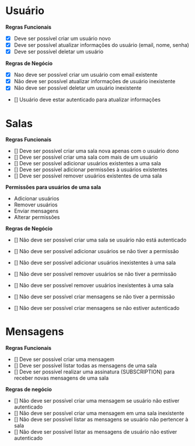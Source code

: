 # Usuário

**Regras Funcionais**

- [x] Deve ser possível criar um usuário novo
- [x] Deve ser possível atualizar informações do usuário (email, nome, senha)
- [x] Deve ser possível deletar um usuário

**Regras de Negócio**

- [x] Nao deve ser possível criar um usuário com email existente
- [x] Não deve ser possível atualizar informações de usuário inexistente
- [x] Não deve ser possível deletar um usuário inexistente
- [] Usuário deve estar autenticado para atualizar informações

# Salas

**Regras Funcionais**

- [] Deve ser possível criar uma sala nova apenas com o usuário dono
- [] Deve ser possível criar uma sala com mais de um usuário
- [] Deve ser possível adicionar usuários existentes a uma sala
- [] Deve ser possível adicionar permissões à usuários existentes
- [] Deve ser possível remover usuários existentes de uma sala

**Permissões para usuários de uma sala**

- Adicionar usuários
- Remover usuários
- Enviar mensagens
- Alterar permissões

**Regras de Negócio**

- [] Não deve ser possível criar uma sala se usuário não está autenticado
- [] Não deve ser possível adicionar usuários se não tiver a permissão
- [] Não deve ser possível adicionar usuários inexistentes à uma sala

- [] Não deve ser possível remover usuários se não tiver a permissão
- [] Não deve ser possível remover usuários inexistentes à uma sala

- [] Não deve ser possível criar mensagens se não tiver a permissão
- [] Não deve ser possível criar mensagens se não estiver autenticado

# Mensagens

**Regras Funcionais**

- [] Deve ser possível criar uma mensagem
- [] Deve ser possível listar todas as mensagens de uma sala
- [] Deve ser possível realizar uma assinatura (SUBSCRIPTION) para receber novas mensagens de uma sala

**Regras de negócio**

- [] Não deve ser possível criar uma mensagem se usuário não estiver autenticado
- [] Não deve ser possível criar uma mensagem em uma sala inexistente
- [] Não deve ser possível listar as mensagens se usuário não pertencer à sala
- [] Não deve ser possível listar as mensagens de usuário não estiver autenticado
